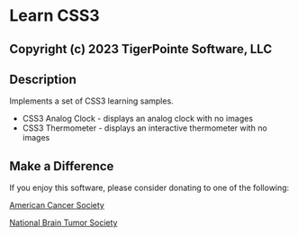 # Learn CSS3
## Copyright (c) 2023 TigerPointe Software, LLC

## Description
Implements a set of CSS3 learning samples.

* CSS3 Analog Clock - displays an analog clock with no images
* CSS3 Thermometer - displays an interactive thermometer with no images

## Make a Difference
If you enjoy this software, please consider donating to one of the following:

[American Cancer Society](https://www.cancer.org)

[National Brain Tumor Society](https://braintumor.org)